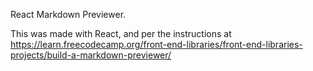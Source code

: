 React Markdown Previewer.

This was made with React, and per the instructions at https://learn.freecodecamp.org/front-end-libraries/front-end-libraries-projects/build-a-markdown-previewer/

